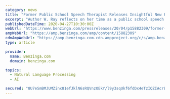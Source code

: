 ```yaml
---
category: news
title: "Former Public School Speech Therapist Releases Insightful New Book to Raise Awareness of Importance of Speech Therapy in Schools"
excerpt: "Author W. Ray reflects on her time as a public school speech therapist including the ups and downs of the position and how rewarding, humorous and challenging it can be"
publishedDateTime: 2020-04-27T10:30:00Z
webUrl: "https://www.benzinga.com/pressreleases/20/04/p15882309/former-public-school-speech-therapist-releases-insightful-new-book-to-raise-awareness-of-importanc"
ampWebUrl: "https://amp.benzinga.com/amp/content/15882309"
cdnAmpWebUrl: "https://amp-benzinga-com.cdn.ampproject.org/c/s/amp.benzinga.com/amp/content/15882309"
type: article

provider:
  name: Benzinga.com
  domain: benzinga.com

topics:
  - Natural Language Processing
  - AI

secured: "8U7eSmBMJUMZinx81efJklN6sRQVnzOEkY/l9y3sqUkf6fdDx4eTzIQZIAcrBGzKSMIMQkFdlTR2fp40Br2pyv5OUaTR0nHbz6q1SpqgcUZ6057vXEEl7hUxJ+iVscBHBFHHFbeNcBfyizDGP7ZL46gDTMns5Gj0oPc+9kETJfHrdxG0v3xEW24wzuLN9U3q+D9NbciwQPZG9PcT5OhGH2/hbbIfLt7LVynHhUy7kLzuen4yCm7xrGKq5/Mxec8c2vqfumQheI9xap3WFp6tBQexVOg9+OiV2hiV7Ua6ANxcFXyj8puWK9zeehH/QzyJ;S69/io5CjvJNXZeN/89QTA=="
---
```


